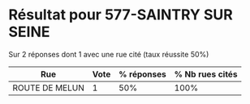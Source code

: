 # Résultat pour 577-SAINTRY SUR SEINE

Sur 2 réponses dont 1 avec une rue cité (taux réussite 50%)

| Rue | Vote | % réponses | % Nb rues cités|
|-----|------|------------|----------------|
| ROUTE DE MELUN | 1 | 50% | 100%|
